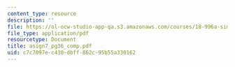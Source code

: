 ```yaml
---
content_type: resource
description: ''
file: https://ol-ocw-studio-app-qa.s3.amazonaws.com/courses/18-996a-simplicity-theory-spring-2004/c7c7097ec430dbff862c95b55a330162_asign7_pg36_comp.pdf
file_type: application/pdf
resourcetype: Document
title: asign7_pg36_comp.pdf
uid: c7c7097e-c430-dbff-862c-95b55a330162
---
```

